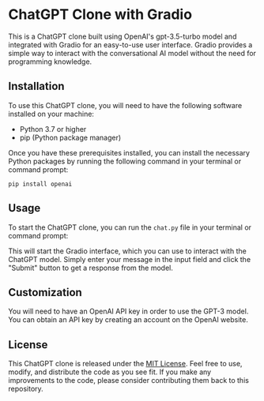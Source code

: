 # ChatGPT Clone with Gradio

This is a ChatGPT clone built using OpenAI's gpt-3.5-turbo model and integrated with Gradio for an easy-to-use user interface. Gradio provides a simple way to interact with the conversational AI model without the need for programming knowledge.

## Installation

To use this ChatGPT clone, you will need to have the following software installed on your machine:

- Python 3.7 or higher
- pip (Python package manager)

Once you have these prerequisites installed, you can install the necessary Python packages by running the following command in your terminal or command prompt:
```
pip install openai
```
## Usage

To start the ChatGPT clone, you can run the `chat.py` file in your terminal or command prompt:


This will start the Gradio interface, which you can use to interact with the ChatGPT model. Simply enter your message in the input field and click the "Submit" button to get a response from the model.

## Customization

You will need to have an OpenAI API key in order to use the GPT-3 model. You can obtain an API key by creating an account on the OpenAI website.

## License

This ChatGPT clone is released under the [MIT License](https://opensource.org/licenses/MIT). Feel free to use, modify, and distribute the code as you see fit. If you make any improvements to the code, please consider contributing them back to this repository.


